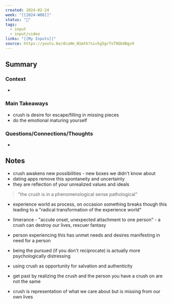 ```yaml
---
created: 2024-02-24
week: "[[2024-W08]]"
status: "🔴"
tags:
  - input
  - input/video
links: "[[My Inputs]]"
source: https://youtu.be/dcuHm_N1mtk?si=5g5grTxT9Qb4BgcH
---
```

## Summary
### Context
- 
### Main Takeaways
- crush is desire for escape/filling in missing pieces
- do the emotional maturing yourself
### Questions/Connections/Thoughts
- 
## Notes
- crush awakens new possibilities - new boxes we didn't know about
- dating apps remove this spontaneity and uncertainty
- they are reflection of your unrealized values and ideals

> "the crush is in a phenomenological sense pathological"

- experience world as process, on occasion something breaks though this leading to a "radical transformation of the experience world"

- limerance - "accute onset, unexpected attachment to one person" - a crush can destroy our lives, rescuer fantasy
- person experiencing this has unmet needs and desires manifesting in need for a person
- being the pursued (if you don't reciprocate) is actually more psychologically distressing

- using crush as opportunity for salvation and authenticity
- get past by realizing the crush and the person you have a crush on are not the same
- crush is representation of what we care about but is missing from our own lives



